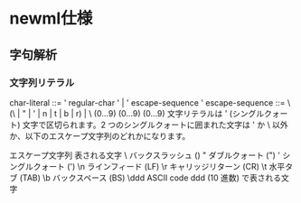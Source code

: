 # newml仕様

## 字句解析

### 文字列リテラル

char-literal	::=	' regular-char '
	|	' escape-sequence '
escape-sequence	::=	\ (\ | " | ' | n | t | b | r)
	|	\ (0...9) (0...9) (0...9)
文字リテラルは ' (シングルクォート) 文字で区切られます。2 つのシングルクォートに囲まれた文字は ' か \ 以外か、以下のエスケープ文字列のどれかになります。

エスケープ文字列	表される文字
\\	バックスラッシュ (\)
\"	ダブルクォート (")
\'	シングルクォート (')
\n	ラインフィード (LF)
\r	キャリッジリターン (CR)
\t	水平タブ (TAB)
\b	バックスペース (BS)
\ddd	ASCII code ddd (10 進数) で表される文字
